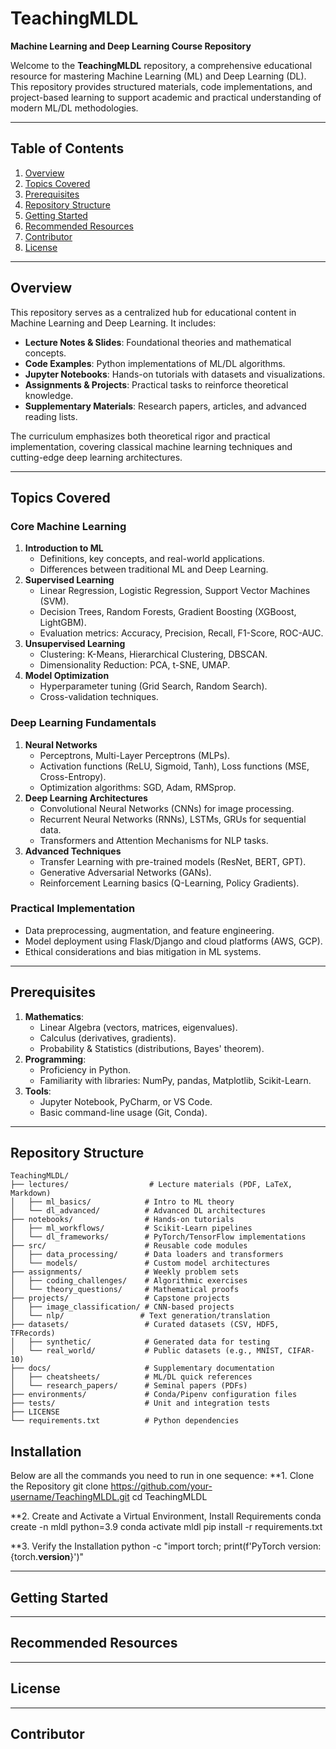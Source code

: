 # TeachingMLDL  
**Machine Learning and Deep Learning Course Repository**  

Welcome to the **TeachingMLDL** repository, a comprehensive educational resource for mastering Machine Learning (ML) and Deep Learning (DL). This repository provides structured materials, code implementations, and project-based learning to support academic and practical understanding of modern ML/DL methodologies.  

---

## Table of Contents  
1. [Overview](#overview)  
2. [Topics Covered](#topics-covered)  
3. [Prerequisites](#prerequisites)  
4. [Repository Structure](#repository-structure)  
5. [Getting Started](#getting-started)  
6. [Recommended Resources](#recommended-resources)  
7. [Contributor](#contributor)  
8. [License](#license)  

---

## Overview  
This repository serves as a centralized hub for educational content in Machine Learning and Deep Learning. It includes:  
- **Lecture Notes & Slides**: Foundational theories and mathematical concepts.  
- **Code Examples**: Python implementations of ML/DL algorithms.  
- **Jupyter Notebooks**: Hands-on tutorials with datasets and visualizations.  
- **Assignments & Projects**: Practical tasks to reinforce theoretical knowledge.  
- **Supplementary Materials**: Research papers, articles, and advanced reading lists.  

The curriculum emphasizes both theoretical rigor and practical implementation, covering classical machine learning techniques and cutting-edge deep learning architectures.  

---

## Topics Covered  

### Core Machine Learning  
1. **Introduction to ML**  
   - Definitions, key concepts, and real-world applications.  
   - Differences between traditional ML and Deep Learning.  
2. **Supervised Learning**  
   - Linear Regression, Logistic Regression, Support Vector Machines (SVM).  
   - Decision Trees, Random Forests, Gradient Boosting (XGBoost, LightGBM).  
   - Evaluation metrics: Accuracy, Precision, Recall, F1-Score, ROC-AUC.  
3. **Unsupervised Learning**  
   - Clustering: K-Means, Hierarchical Clustering, DBSCAN.  
   - Dimensionality Reduction: PCA, t-SNE, UMAP.  
4. **Model Optimization**  
   - Hyperparameter tuning (Grid Search, Random Search).  
   - Cross-validation techniques.  

### Deep Learning Fundamentals  
1. **Neural Networks**  
   - Perceptrons, Multi-Layer Perceptrons (MLPs).  
   - Activation functions (ReLU, Sigmoid, Tanh), Loss functions (MSE, Cross-Entropy).  
   - Optimization algorithms: SGD, Adam, RMSprop.  
2. **Deep Learning Architectures**  
   - Convolutional Neural Networks (CNNs) for image processing.  
   - Recurrent Neural Networks (RNNs), LSTMs, GRUs for sequential data.  
   - Transformers and Attention Mechanisms for NLP tasks.  
3. **Advanced Techniques**  
   - Transfer Learning with pre-trained models (ResNet, BERT, GPT).  
   - Generative Adversarial Networks (GANs).  
   - Reinforcement Learning basics (Q-Learning, Policy Gradients).  

### Practical Implementation  
- Data preprocessing, augmentation, and feature engineering.  
- Model deployment using Flask/Django and cloud platforms (AWS, GCP).  
- Ethical considerations and bias mitigation in ML systems.  

---

## Prerequisites  
1. **Mathematics**:  
   - Linear Algebra (vectors, matrices, eigenvalues).  
   - Calculus (derivatives, gradients).  
   - Probability & Statistics (distributions, Bayes' theorem).  
2. **Programming**:  
   - Proficiency in Python.  
   - Familiarity with libraries: NumPy, pandas, Matplotlib, Scikit-Learn.  
3. **Tools**:  
   - Jupyter Notebook, PyCharm, or VS Code.  
   - Basic command-line usage (Git, Conda).  

---

## Repository Structure  
```plaintext
TeachingMLDL/  
├── lectures/                  # Lecture materials (PDF, LaTeX, Markdown)  
│   ├── ml_basics/            # Intro to ML theory  
│   └── dl_advanced/          # Advanced DL architectures  
├── notebooks/                # Hands-on tutorials  
│   ├── ml_workflows/         # Scikit-Learn pipelines  
│   └── dl_frameworks/        # PyTorch/TensorFlow implementations  
├── src/                      # Reusable code modules  
│   ├── data_processing/      # Data loaders and transformers  
│   └── models/               # Custom model architectures  
├── assignments/              # Weekly problem sets  
│   ├── coding_challenges/    # Algorithmic exercises  
│   └── theory_questions/     # Mathematical proofs  
├── projects/                 # Capstone projects  
│   ├── image_classification/ # CNN-based projects  
│   └── nlp/                 # Text generation/translation  
├── datasets/                 # Curated datasets (CSV, HDF5, TFRecords)  
│   ├── synthetic/            # Generated data for testing  
│   └── real_world/           # Public datasets (e.g., MNIST, CIFAR-10)  
├── docs/                     # Supplementary documentation  
│   ├── cheatsheets/          # ML/DL quick references  
│   └── research_papers/      # Seminal papers (PDFs)  
├── environments/             # Conda/Pipenv configuration files  
├── tests/                    # Unit and integration tests  
├── LICENSE  
└── requirements.txt          # Python dependencies
```
## Installation

Below are all the commands you need to run in one sequence:
**1. Clone the Repository
git clone https://github.com/your-username/TeachingMLDL.git
cd TeachingMLDL

**2. Create and Activate a Virtual Environment, Install Requirements
conda create -n mldl python=3.9
conda activate mldl
pip install -r requirements.txt

**3. Verify the Installation
python -c "import torch; print(f'PyTorch version: {torch.__version__}')"


---

## Getting Started

---

## Recommended Resources

---

## License

---

## Contributor

